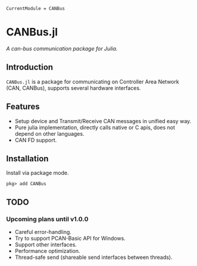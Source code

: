 ```@meta
CurrentModule = CANBus
```

# CANBus.jl

*A can-bus communication package for Julia.*

## Introduction

`CANBus.jl` is a package for communicating on Controller Area Network (CAN, CANBus), supports several hardware interfaces.

## Features

* Setup device and Transmit/Receive CAN messages in unified easy way.
* Pure julia implementation, directly calls native or C apis, does not depend on other languages.
* CAN FD support.

## Installation
Install via package mode.

```julia-repl
pkg> add CANBus
```

## TODO

### Upcoming plans until v1.0.0

* Careful error-handling.
* Try to support PCAN-Basic API for Windows.
* Support other interfaces.
* Performance optimization.
* Thread-safe send (shareable send interfaces between threads).